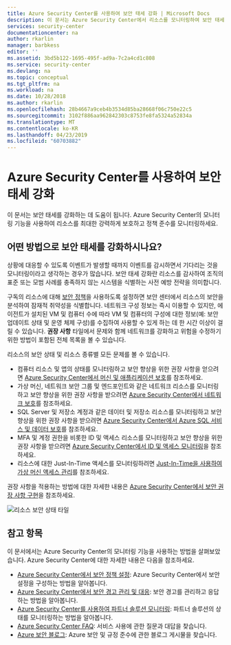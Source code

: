 ```yaml
---
title: Azure Security Center를 사용하여 보안 태세 강화 | Microsoft Docs
description: 이 문서는 Azure Security Center에서 리소스를 모니터링하여 보안 태세를 강화하는 데 도움이 됩니다.
services: security-center
documentationcenter: na
author: rkarlin
manager: barbkess
editor: ''
ms.assetid: 3bd5b122-1695-495f-ad9a-7c2a4cd1c808
ms.service: security-center
ms.devlang: na
ms.topic: conceptual
ms.tgt_pltfrm: na
ms.workload: na
ms.date: 10/28/2018
ms.author: rkarlin
ms.openlocfilehash: 28b4667a9ceb4b3534d85ba28668f06c750e22c5
ms.sourcegitcommit: 3102f886aa962842303c8753fe8fa5324a52834a
ms.translationtype: MT
ms.contentlocale: ko-KR
ms.lasthandoff: 04/23/2019
ms.locfileid: "60703882"
---
```

# <a name="strengthen-your-security-posture-with-azure-security-center"></a>Azure Security Center를 사용하여 보안 태세 강화
이 문서는 보안 태세를 강화하는 데 도움이 됩니다. Azure Security Center의 모니터링 기능을 사용하여 리소스를 최대한 강력하게 보호하고 정책 준수를 모니터링하세요.

## <a name="how-do-you-strengthen-your-security-posture"></a>어떤 방법으로 보안 태세를 강화하시나요?
상황에 대응할 수 있도록 이벤트가 발생할 때까지 이벤트를 감시하면서 기다리는 것을 모니터링이라고 생각하는 경우가 많습니다. 보안 태세 강화란 리소스를 감사하여 조직의 표준 또는 모범 사례를 충족하지 않는 시스템을 식별하는 사전 예방 전략을 의미합니다.

구독의 리소스에 대해 [보안 정책](tutorial-security-policy.md)을 사용하도록 설정하면 보안 센터에서 리소스의 보안을 분석하여 잠재적 취약성을 식별합니다. 네트워크 구성 정보는 즉시 이용할 수 있지만, 에이전트가 설치된 VM 및 컴퓨터 수에 따라 VM 및 컴퓨터의 구성에 대한 정보(예: 보안 업데이트 상태 및 운영 체제 구성)를 수집하여 사용할 수 있게 하는 데 한 시간 이상이 걸릴 수 있습니다. **권장 사항** 타일에서 문제와 함께 네트워크를 강화하고 위험을 수정하기 위한 방법이 포함된 전체 목록을 볼 수 있습니다.

리소스의 보안 상태 및 리소스 종류별 모든 문제를 볼 수 있습니다.

- 컴퓨터 리소스 및 앱의 상태를 모니터링하고 보안 향상을 위한 권장 사항을 얻으려면 [Azure Security Center에서 머신 및 애플리케이션 보호](security-center-virtual-machine-protection.md)를 참조하세요.
- 가상 머신, 네트워크 보안 그룹 및 엔드포인트와 같은 네트워크 리소스를 모니터링하고 보안 향상을 위한 권장 사항을 받으려면 [Azure Security Center에서 네트워크 보호](security-center-network-recommendations.md)를 참조하세요. 
- SQL Server 및 저장소 계정과 같은 데이터 및 저장소 리소스를 모니터링하고 보안 향상을 위한 권장 사항을 받으려면 [Azure Security Center에서 Azure SQL 서비스 및 데이터 보호](security-center-sql-service-recommendations.md)를 참조하세요. 
- MFA 및 계정 권한을 비롯한 ID 및 액세스 리소스를 모니터링하고 보안 향상을 위한 권장 사항을 받으려면 [Azure Security Center에서 ID 및 액세스 모니터링](security-center-identity-access.md)을 참조하세요. 
- 리소스에 대한 Just-In-Time 액세스를 모니터링하려면 [Just-In-Time을 사용하여 가상 머신 액세스 관리](security-center-just-in-time.md)를 참조하세요. 


권장 사항을 적용하는 방법에 대한 자세한 내용은 [Azure Security Center에서 보안 권장 사항 구현](security-center-recommendations.md)을 참조하세요.



![리소스 보안 상태 타일](./media/security-center-monitoring/security-center-monitoring-fig1-newUI-2017.png)



## <a name="see-also"></a>참고 항목
이 문서에서는 Azure Security Center의 모니터링 기능을 사용하는 방법을 살펴보았습니다. Azure Security Center에 대한 자세한 내용은 다음을 참조하세요.

* [Azure Security Center에서 보안 정책 설정](tutorial-security-policy.md): Azure Security Center에서 보안 설정을 구성하는 방법을 알아봅니다.
* [Azure Security Center에서 보안 경고 관리 및 대응](security-center-managing-and-responding-alerts.md): 보안 경고를 관리하고 응답하는 방법을 알아봅니다.
* [Azure Security Center를 사용하여 파트너 솔루션 모니터링](security-center-partner-solutions.md): 파트너 솔루션의 상태를 모니터링하는 방법을 알아봅니다.
* [Azure Security Center FAQ](security-center-faq.md): 서비스 사용에 관한 질문과 대답을 찾습니다.
* [Azure 보안 블로그](https://blogs.msdn.com/b/azuresecurity/): Azure 보안 및 규정 준수에 관한 블로그 게시물을 찾습니다.
